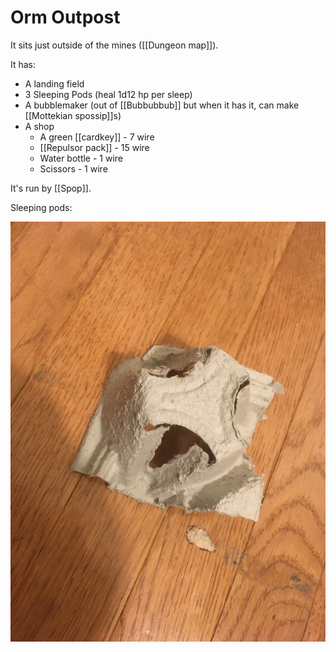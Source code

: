 # Orm Outpost

It sits just outside of the mines ([[Dungeon map]]).

It has:

- A landing field
- 3 Sleeping Pods (heal 1d12 hp per sleep)
- A bubblemaker (out of [[Bubbubbub]] but when it has it, can make [[Mottekian spossip]]s)
- A shop
	- A green [[cardkey]] - 7 wire
	- [[Repulsor pack]] - 15 wire
	- Water bottle - 1 wire
	- Scissors - 1 wire

It's run by [[Spop]].

Sleeping pods:

![Sleeping pod](media/51783339323_e0b119d803_c.jpg)
